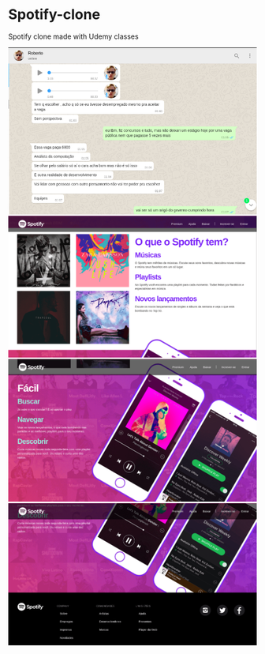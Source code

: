 # Spotify-clone
Spotify clone made with Udemy classes

![Page](img/1.png)
![Page](img/2.png)
![Page](img/3.png)
![Page](img/4.png)
